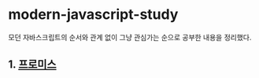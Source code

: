 # modern-javascript-study

모던 자바스크립트의 순서와 관계 없이 그냥 관심가는 순으로 공부한 내용을 정리했다.

## 1. [프로미스](https://github.com/kyw0716/modern-javascript-study/blob/main/%ED%94%84%EB%A1%9C%EB%AF%B8%EC%8A%A4.md)
